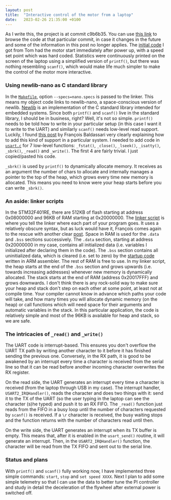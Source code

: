 ```yaml
---
layout: post
title:  "Interactive control of the motor from a laptop"
date:   2023-02-26 21:35:00 +0100
---
```


As I write this, the project is at commit c9b6b35. You can use [this
link](https://github.com/a-sc/Flywheel/tree/c9b6b351d2ad0e428fc1421b7ee499edfa6beab9)
to browse the code at that particular commit, in case it changes in the future
and some of the information in this post no longer applies. The [initial
code](https://github.com/a-sc/Flywheel/tree/7137e67b5240492d49ae9100eec4e01b828223a7)
I got from Tom had the motor start immediately after power up, with a speed set
point which was hard coded. Statistics were continuously printed on the screen
of the laptop using a simplified version of `printf()`, but there was nothing
resembling `scanf()`, which would make life much simpler to make the control of
the motor more interactive.

### Using newlib-nano as C standard library

In the
[`Makefile`](https://github.com/a-sc/Flywheel/blob/c9b6b351d2ad0e428fc1421b7ee499edfa6beab9/firmware/Makefile),
option `--specs=nano.specs` is passed to the linker. This means my object code
links to newlib-nano, a space-conscious version of newlib.
[Newlib](https://sourceware.org/newlib/) is an implementation of the C standard
library intended for embedded systems. Since both `printf()` and `scanf()` live
in the standard library, I should be in business, right? Well, it's not so
simple. `printf()` needs to be told how to write in your particular setup (in
this case I want it to write to the UART) and similarly `scanf()` needs
low-level read support. Luckily, I found [this
post](https://interrupt.memfault.com/blog/boostrapping-libc-with-newlib) by
François Baldassari very clearly explaining how to add this kind of support in a
particular system. I needed to add code in
[`usart.c`](https://github.com/a-sc/Flywheel/blob/c9b6b351d2ad0e428fc1421b7ee499edfa6beab9/firmware/src/usart.c)
for 7 low-level functions: `_fstat()`, `_close()`, `_lseek()`, `_isatty()`,
`_sbrk()`, `_read()` and `_write()`. The first 4 are fairly trivial. I just
copied/pasted his code.

`_sbrk()` is used by `printf()` to dynamically allocate memory. It receives as
an argument the number of chars to allocate and internally manages a pointer to
the top of the heap, which grows every time new memory is allocated. This means
you need to know were your heap starts before you can write `_sbrk()`.

### An aside: linker scripts

In the STM32F401RE, there are 512KB of flash starting at address 0x08000000 and
96KB of RAM starting at 0x20000000. The [linker
script](https://github.com/a-sc/Flywheel/blob/c9b6b351d2ad0e428fc1421b7ee499edfa6beab9/firmware/Device/gcc.ld)
is where you tell the linker where each part of your program goes. It uses a
relatively obscure syntax, but as luck would have it, François comes again to
the rescue with another clear
[post](https://interrupt.memfault.com/blog/how-to-write-linker-scripts-for-firmware).
Space in RAM is used for the `.data` and `.bss` sections successively. The
`.data` section, starting at address 0x20000000 in my case, contains all
initialized data (i.e. variables I initialized after declaring them in the
code). The `.bss` section contains all uninitialized data, which is cleared
(i.e. set to zero) by the [startup
code](https://github.com/a-sc/Flywheel/blob/c9b6b351d2ad0e428fc1421b7ee499edfa6beab9/firmware/Device/startup_stm32f401xe.s)
written in ARM assembler. The rest of RAM is free to use. In my linker script,
the heap starts at the end of the `.bss` section and grows upwards (i.e. towards
increasing addresses) whenever new memory is dynamically allocated. The stack
starts at the end of RAM (address 0x20017FFF) and grows downwards. I don't think
there is any rock-solid way to make sure your heap and stack don't step on each
other at some point, at least not at compile time. Your compiler cannot know in
advance which paths your code will take, and how many times you will allocate
dynamic memory (on the heap) or call functions which will need space for their
arguments and automatic variables in the stack. In this particular application,
the code is relatively simple and most of the 96KB is available for heap and
stack, so we are safe.

### The intricacies of `_read()` and `_write()`

The UART code is interrupt-based. This ensures you don't overflow the UART TX
path by writing another character to it before it has finished sending the
previous one. Conversely, in the RX path, it is good to be awakened by an
interrupt every time a character is received from the serial line so that it can
be read before another incoming character overwrites the RX register.

On the read side, the UART generates an interrupt every time a character is
received (from the laptop through USB in my case). The interrupt handler,
`USART2_IRQHandler()`, reads the character and does two things with it: send it
to the TX of the UART (so the user typing in the laptop can see the character
(s)he typed) and push it to an RX FIFO. The `_read()` function just reads from
the FIFO in a busy loop until the number of characters requested by `scanf()` is
received. If a `\r` character is received, the busy waiting stops and the
function returns with the number of characters read until then.

On the write side, the UART generates an interrupt when its TX buffer is empty.
This means that, after it is enabled in the `usart_send()` routine, it will
generate an interrupt. Then, in the `USART2_IRQHandler()` function, the
character will be read from the TX FIFO and sent out to the serial line.

### Status and plans

With `printf()` and `scanf()` fully working now, I have implemented three simple
commands: `start`, `stop` and `set speed XXXX`. Next I plan to add some simple
telemetry so that I can use the data to better tune the PI controller and study
in detail the deceleration of the flywheel after external power is switched off.
